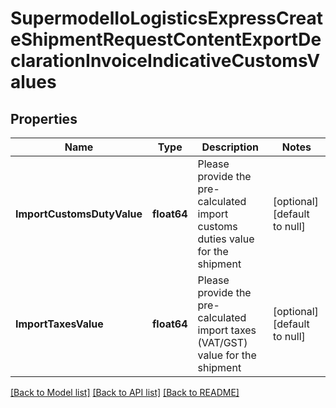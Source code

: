 # SupermodelIoLogisticsExpressCreateShipmentRequestContentExportDeclarationInvoiceIndicativeCustomsValues

## Properties
Name | Type | Description | Notes
------------ | ------------- | ------------- | -------------
**ImportCustomsDutyValue** | **float64** | Please provide the pre-calculated import customs duties value for the shipment | [optional] [default to null]
**ImportTaxesValue** | **float64** | Please provide the pre-calculated import taxes (VAT/GST) value for the shipment | [optional] [default to null]

[[Back to Model list]](../README.md#documentation-for-models) [[Back to API list]](../README.md#documentation-for-api-endpoints) [[Back to README]](../README.md)

